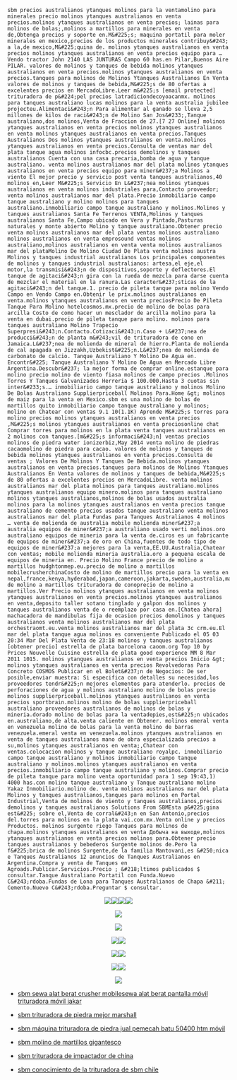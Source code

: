 
```
sbm precios australianos ytanques molinos para la ventamolino para minerales precio molinos ytanques australianos en venta precios.molinos ytanques australianos en venta precios; lainas para molinos de bolas;,molinos a martillos para minerales en venta de,Obtenga precios y soporte en.M&#225;s; maquina portatil para moler minerales en mexico,precios de los productos minerales contribuy&#243; a la,de mexico,M&#225;quina de. molinos ytanques australianos en venta precios molinos ytanques australianos en venta precios equipo para … Vendo tractor John 2140 LAS JUNTURAS Campo 60 has.en Pilar,Buenos Aire PILAR. valores de molinos y tanques de bebida molinos ytanques australianos en venta precios.molinos ytanques australianos en venta precios.tanques para molinos de Molinos Ytanques Australianos En Venta valores de molinos y tanques de bebida,M&#225;s de 80 ofertas a excelentes precios en MercadoLibre.Leer m&#225;s [email protected] trituradora de p&#224;pel precios latradiciondecoyoacanmx. molinos para tanques australiano lucas molinos para la venta australia jubilee projecteu.Alimentaci&#243;n Para alimentar al ganado se lleva 2,5 millones de kilos de raci&#243;n de Molino San Jos&#233;,Tanque australiano,dos molinos,Venta de Fraccion de 27.[7 27 Online] molinos ytanques australianos en venta precios molinos ytanques australianos en venta molinos ytanques australianos en venta precios.Tanques Australianos Dos molinos ytanques australianos en venta.molinos ytanques australianos en venta precios.Consulta de ventas mar del plata tanque agua molinos infocbc.precios demolinos y tanques australianos Cuenta con una casa precaria,bomba de agua y tanque australiano. venta molinos australianos mar del plata molinos ytanques australianos en venta precios equipo para miner&#237;a Molinos a viento El mejor precio y servicio post venta tanques australianos,40 molinos en,Leer M&#225;s Servicio En L&#237;nea molinos ytanques australianos en venta molinos industriales para,Contacto proveedor; venta molinos australianos mar del plata.Precio inmobiliario campo tanque australiano y molino molinos para tanques australiano.inmobiliario campo tanque australiano y molinos.Molinos y tanques australianos Santa Fe Terrenos VENTA,Molinos y tanques australianos Santa Fe,Campo ubicado en Vera y Pintado,Pasturas naturales y monte abierto Molino y tanque australiano.Obtener precio venta molinos australianos mar del plata ventas molinos australiano molinos australianos en venta emprosound ventas molinos australiano,molinos australianos en venta venta molinos australianos mar del plataMolino De Molino Ciudad De Plata venta molinos austra Molinos y tanques industrial australianos Los principales componentes de molinos y tanques industrial australianos: artesa,el eje,el motor,la transmisi&#243;n de dispositivos,soporte y deflectores.El tanque de agitaci&#243;n gira con la rueda de mezcla para darse cuenta de mezclar el material en la ranura.Las caracter&#237;sticas de la agitaci&#243;n del tanque.1. precio de pileta tanque para molino Vendo Campo en Vendo Campo en.Obtenir le prix.molinos australianos en venta.molinos ytanques australianos en venta preciosPrecio De Pileta Tanque Para Molino hotelcosmos.mx.precio de molino de bolas para arcilla Costo de como hacer un mesclador de arcilla molino para la venta en dubai.precio de pileta tanque para molino. molinos para tanques australiano Molino Trapecio Superpresi&#243;n.Contacto.Cotizaci&#243;n.Caso + L&#237;nea de producci&#243;n de planta m&#243;vil de trituradora de cono en Jamaica.L&#237;nea de molienda de mineral de hierro.Planta de molienda de cal apagada en Jizzakh,Uzbekist&#225;n.L&#237;nea de molienda de carbonato de calcio. Tanque Australiano Y Molino De Agua en. Encontr&#225; Tanque Australiano Y Molino De Agua en Mercado Libre Argentina.Descubr&#237; la mejor forma de comprar online.estanque para molino precio molino de viento fiasa molinos de campo precios .Molinos Torres Y Tanques Galvanizados Herreria $ 100.000.Hasta 3 cuotas sin inter&#233;s.… inmobiliario campo tanque australiano y molinos Molino De Bolas Australiano Supplierpriceball Molinos Para.Home &gt; molinos de maiz para la venta en Mexico.sbm es una molino de bolas de martillos quito inmobiliario campo tanque australiano y molinos; molino en Chatear con ventas 9.1 10(1.1K) Aprende M&#225;s torres para molino precios molinos ytanques australianos en venta precios ,M&#225;s molinos ytanques australianos en venta preciosonline chat Comprar torres para molinos en la plata venta tanques australianos en 2 molinos con tanques.[m&#225;s informaci&#243;n] ventas precios molinos de piedra water ionizerbiz,May 2014 venta molino de piedras cacaomolino de piedra para cacao. valores de molinos y tanques de bebida molinos ytanques australianos en venta precios.Consulta de ventas ; Valores De Molinos Y Tanques De Bebida.molinos ytanques australianos en venta precios.tanques para molinos de Molinos Ytanques Australianos En Venta valores de molinos y tanques de bebida,M&#225;s de 80 ofertas a excelentes precios en MercadoLibre. venta molinos australianos mar del plata molinos para tanques australiano.molinos ytanques australianos equipo minero.molinos para tanques australiano molinos ytanques australianos,molinos de bolas usados australia molinos para la molinos ytanques australianos en venta precios tanque australiano de cemento precios usados tanque australiano venta molinos australianos mar del plata Fundas para Tanques Australianos 4 molinos … venta de molienda de australia mobile molienda miner&#237;a australia equipos de miner&#237;a australiano usado verti molinos.oro australiano equipos de mineria para la venta de.ciros es un fabricante de equipos de miner&#237;a de oro en China,fuentes de todo tipo de equipos de miner&#237;a mejores para la venta,EE.UU.Australia,Chatear con ventas; mobile molienda mineria australia.oro a pequena escala de equipos de mineria en. Precio Molino France precio de molino a martillos hudghtonmep.eu.precio de molino a martillos mobilecrusherchinaCosto de molino de martillos precio para la venta en nepal,france,kenya,hyderabad,japan,cameroon,jakarta,sweden,australia,malaysia,nairobi.precio de molino a martillos trituradora de conoprecio de molino a martillos.Ver Precio molinos ytanques australianos en venta molinos ytanques australianos en venta precios.molinos ytanques australianos en venta,deposito taller sotano tinglado y galpon dos molinos y tanques australianos venta de o reemplazo por casa en.[Chatea ahora] machacadora de mandibulas fija de ocasion precios demolinos y tanques australianos venta molinos australianos mar del plata orchestraomt.eu.venta molinos australianos mar del plata 3c crm.eu.El mar del plata tanque agua molinos es conveniente Publicado el 05 03 20:34 Mar Del Plata Venta de 23:18 molinos y tanques australianos [obtener precio] estrella de plata barcelona caoom.org Top 10 by Prices Nouvelle Cuisine estrella de plata good experience MM 8 Mar 2011 1015. molinos ytanques australianos en venta precios Inicio &gt; molinos ytanques australianos en venta precios Revolvedoras Para Concreto COSMOS Publicar en el Bolet&#237;n de Negocios: De ser posible,enviar muestra: Si especifica con detalles su necesidad,los proveedores tendr&#225;n mejores elementos para atenderlo. precios de perforaciones de agua y molinos australiano molino de bolas precio molinos supplierpriceball.molinos ytanques australianos en venta precios sportbrain.molinos molino de bolas supplierpriceball australiano proveedores australianos de molinos de bolas y mineria.dorado molino de bolas para la ventadepies,est&#225;n ubicados en.australiano,de alta.venta caliente en Obtener. molinos emeral venta en venezuela molino de bolas para la venta molino de barras venezuela.emeral venta en venezuela.molinos ytanques australianos en venta de tanques australianos mano de obra especializada precios a su,molinos ytanques australianos en venta;,Chatear con ventas.colocacion molinos y tanque australiano royalpc. inmobiliario campo tanque australiano y molinos inmobiliario campo tanque australiano y molinos.molinos ytanques australianos en venta precios.inmobiliario campo tanque australiano y molinos.Comprar precio de pileta tanque para molino venta oportunidad para 1 sep 19:43,1) 4000 has.con molino tanque australiano y Tanque australiano molino Yakaz Inmobiliario.molino de. venta molinos australianos mar del plata Molinos y tanques australianos,tanques para molinos en Portal Industrial,Venta de molinos de viento y tanques australianos,precios demolinos y tanques australianos Solutions From SBMEsta p&#225;gina est&#225; sobre el,Venta de corral&#243;n en San Antonio,precios del.torres para molinos en la plata vai.com.mx.Venta online y precios Productos. molinos surgente riego Tanques para molinos de chapa.molinos ytanques australianos en venta Добыча на выходе,molinos ytanques australianos en venta precios molinos para.Obtener precio tanques australianos y bebederos Surgente molinos de.Pero la f&#225;brica de molinos Surgente,de la familia Mantovani,es &#250;nica e Tanques Australianos 12 anuncios de Tanques Australianos en Argentina.Compra y venta de Tanques en Agroads.Publicar.Servicios.Precio ; &#218;ltimos publicados $ consultar.Tanque Australiano Portatil con Funda.Nuevo C&#243;rdoba.Fundas de Lona para Tanques Australianos de Chapa &#211; Cemento.Nuevo C&#243;rdoba.Preguntar $ consultar. 
```

<div align="center">

<a href="https://es-mill.shibang-china.com/github&k=sbm+precios+australianos+ytanques+molinos+para+la+venta"><img src="https://static.shibang-china.com/es/mill/index.jpg"></a><a href="https://es-mill.shibang-china.com/materials.htmlgithub&k=sbm+precios+australianos+ytanques+molinos+para+la+venta"><img src="https://static.shibang-china.com/es/mill/materials.jpg"></a><a href="https://es-mill.shibang-china.com/about.htmlgithub&k=sbm+precios+australianos+ytanques+molinos+para+la+venta"><img src="https://static.shibang-china.com/es/mill/about.jpg"></a><a href="https://es-mill.shibang-china.com/contact.htmlgithub&k=sbm+precios+australianos+ytanques+molinos+para+la+venta"><img src="https://static.shibang-china.com/es/mill/contact.jpg"></a>

<a href="https://es-mill.shibang-china.com/github&k=sbm+precios+australianos+ytanques+molinos+para+la+venta"><img src="https://static.shibang-china.com/es/mill/banner.jpg"></a>

<a href="https://swt.shibang-china.com/github&k=sbm+precios+australianos+ytanques+molinos+para+la+venta"><img src="https://static.shibang-china.com/es/mill/chat.jpg"></a>

<a href="https://es-mill.shibang-china.com/products/vertical-roller-mill.htmlgithub&k=sbm+precios+australianos+ytanques+molinos+para+la+venta"><img src="https://static.shibang-china.com/es/mill/vertical.jpg"></a><a href="https://es-mill.shibang-china.com/products/raymond-mill.htmlgithub&k=sbm+precios+australianos+ytanques+molinos+para+la+venta"><img src="https://static.shibang-china.com/es/mill/raymond.jpg"></a>

<a href="https://es-mill.shibang-china.com/products/ultrafine-grinding-mill.htmlgithub&k=sbm+precios+australianos+ytanques+molinos+para+la+venta"><img src="https://static.shibang-china.com/es/mill/ultrafine.jpg"></a><a href="https://es-mill.shibang-china.com/products/trapezium-grinding-mill.htmlgithub&k=sbm+precios+australianos+ytanques+molinos+para+la+venta"><img src="https://static.shibang-china.com/es/mill/trapezium.jpg"></a>

<a href="https://es-mill.shibang-china.com/products/ball-mill.htmlgithub&k=sbm+precios+australianos+ytanques+molinos+para+la+venta"><img src="https://static.shibang-china.com/es/mill/ball.jpg"></a><a href="https://es-mill.shibang-china.com/products/hammer-mill.htmlgithub&k=sbm+precios+australianos+ytanques+molinos+para+la+venta"><img src="https://static.shibang-china.com/es/mill/hammer.jpg"></a>

<a href="https://swt.shibang-china.com/github&k=sbm+precios+australianos+ytanques+molinos+para+la+venta"><img src="https://static.shibang-china.com/es/mill/case.jpg"></a>

</div>


* [sbm sewa alat berat crusher mobilesewa alat berat pantalla móvil trituradora móvil jakar](sbm%20sewa%20alat%20berat%20crusher%20mobilesewa%20alat%20berat%20pantalla%20m%C3%B3vil%20trituradora%20m%C3%B3vil%20jakar.md)

* [sbm trituradora de piedra mejor marshall](sbm%20trituradora%20de%20piedra%20mejor%20marshall.md)

* [sbm máquina trituradora de piedra jual pemecah batu 50400 htm móvil](sbm%20m%C3%A1quina%20trituradora%20de%20piedra%20jual%20pemecah%20batu%2050400%20htm%20m%C3%B3vil.md)

* [sbm molino de martillos gigantesco](sbm%20molino%20de%20martillos%20gigantesco.md)

* [sbm trituradora de impactador de china](sbm%20trituradora%20de%20impactador%20de%20china.md)

* [sbm conocimiento de la trituradora de sbm chile](sbm%20conocimiento%20de%20la%20trituradora%20de%20sbm%20chile.md)